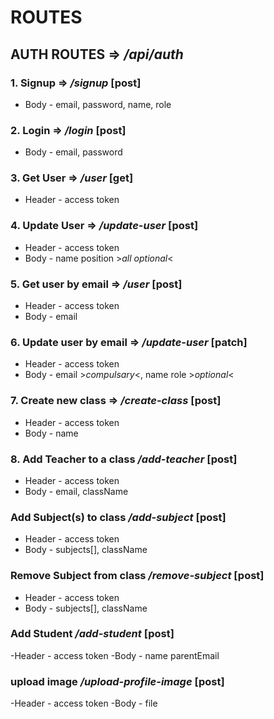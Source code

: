 # ROUTES

## AUTH ROUTES => **_/api/auth_**

### 1. Signup => **_/signup_** [post]

- Body - email, password, name, role

### 2. Login => **_/login_** [post]

- Body - email, password

### 3. Get User => **_/user_** [get]

- Header - access token

### 4. Update User => **_/update-user_** [post]

- Header - access token
- Body - name position >_all optional_<

### 5. Get user by email => **_/user_** [post]

- Header - access token
- Body - email

### 6. Update user by email => **_/update-user_** [patch]

- Header - access token
- Body - email >_compulsary_<, name role >_optional_<

### 7. Create new class => **_/create-class_** [post]

- Header - access token
- Body - name

### 8. Add Teacher to a class **_/add-teacher_** [post]

- Header - access token
- Body - email, className

### Add Subject(s) to class **_/add-subject_** [post]

- Header - access token
- Body - subjects[], className

### Remove Subject from class **_/remove-subject_** [post]

- Header - access token
- Body - subjects[], className

### Add Student **_/add-student_** [post]

-Header - access token
-Body - name parentEmail

### upload image **_/upload-profile-image_** [post]

-Header - access token
-Body - file

